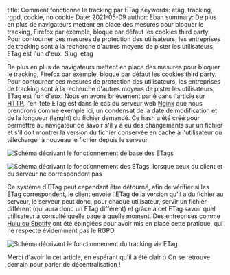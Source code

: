title: Comment fonctionne le tracking par ETag
Keywords: etag, tracking, rgpd, cookie, no cookie
Date: 2021-05-09
author: Eban
summary: De plus en plus de navigateurs mettent en place des mesures pour bloquer le tracking, Firefox par exemple, bloque par défaut les cookies third party. Pour contourner ces mesures de protection des utilisateurs, les entreprises de tracking sont à la recherche d'autres moyens de pister les utilisateurs, ETag est l'un d'eux.
Slug: etag

De plus en plus de navigateurs mettent en place des mesures pour bloquer le tracking, Firefox par exemple, [bloque](https://blog.mozilla.org/blog/2019/09/03/todays-firefox-blocks-third-party-tracking-cookies-and-cryptomining-by-default/) par défaut les cookies third party. Pour contourner ces mesures de protection des utilisateurs, les entreprises de tracking sont à la recherche d'autres moyens de pister les utilisateurs, ETag est l'un d'eux. Nous en avons brièvement parlé dans l'article sur [HTTP](https://ilearned.eu/http.html), l'en-tête ETag est dans le cas du serveur web [Nginx](https://www.nginx.com/) que nous prendrons comme exemple ici, un condensat de la date de modification et de la longueur (lenght) du fichier demandé. Ce hash a été créé pour permettre au navigateur de savoir s'il y a eu des changements sur un fichier et s'il doit montrer la version du fichier conservée en cache à l'utilisateur ou télécharger à nouveau le fichier depuis le serveur.

![Schéma décrivant le fonctionnement de base des ETags](/static/img/etag/etag_fonctionnement_base.webp)

![Schéma décrivant le fonctionnement des ETags, lorsque ceux du client et du serveur ne correspondent pas](/static/img/etag/etag_not_same.webp)

Ce système d'ETag peut cependant être détourné, afin de vérifier si les ETag correspondent, le client envoie l'ETag de la version qu'il a du fichier au serveur, le serveur peut donc, pour chaque utilisateur, servir un fichier différent (qui aura donc un ETag différent) et grâce à cet ETag savoir quel utilisateur a consulté quelle page à quelle moment. Des entreprises comme [Hulu ou Spotify](https://www.extremetech.com/internet/91966-aol-spotify-gigaom-etsy-kissmetrics-sued-over-undeletable-tracking-cookies) ont été épinglées pour avoir mis en place cette pratique, qui ne respecte évidemment pas le RGPD. 

![Schéma décrivant le fonctionnement du tracking via ETag](/static/img/etag/etag_based_tracking.webp)

Merci d'avoir lu cet article, en espérant qu'il a été clair :) On se retrouve demain pour parler de décentralisation !
